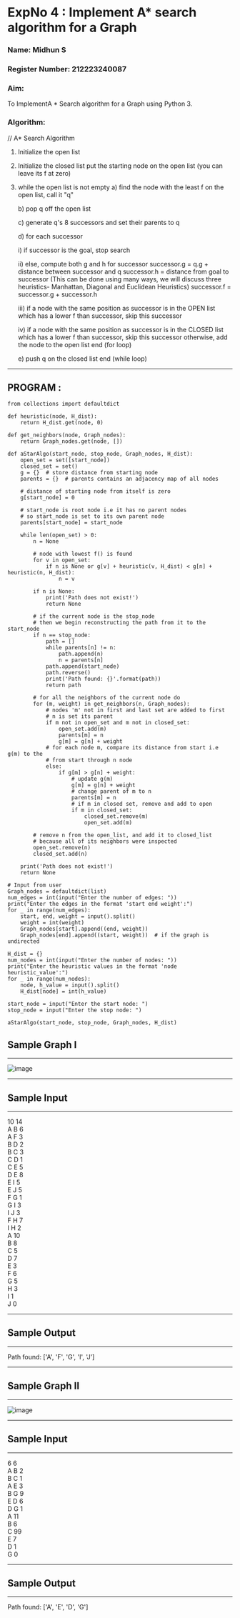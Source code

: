 <h1>ExpNo 4 : Implement A* search algorithm for a Graph</h1> 
<h3>Name: Midhun S   </h3>
<h3>Register Number: 212223240087           </h3>
<H3>Aim:</H3>
<p>To ImplementA * Search algorithm for a Graph using Python 3.</p>
<H3>Algorithm:</H3>


// A* Search Algorithm
1.  Initialize the open list
2.  Initialize the closed list
    put the starting node on the open 
    list (you can leave its f at zero)

3.  while the open list is not empty
    a) find the node with the least f on 
       the open list, call it "q"

    b) pop q off the open list
  
    c) generate q's 8 successors and set their 
       parents to q
   
    d) for each successor

    i) if successor is the goal, stop search

     ii) else, compute both g and h for successor
     successor.g = q.g + distance between
     successor and q
          successor.h = distance from goal to 
          successor (This can be done using many 
          ways, we will discuss three heuristics- 
          Manhattan, Diagonal and Euclidean 
          Heuristics)
           successor.f = successor.g + successor.h

     iii) if a node with the same position as 
            successor is in the OPEN list which has a 
           lower f than successor, skip this successor

     iv) if a node with the same position as 
            successor  is in the CLOSED list which has
            a lower f than successor, skip this successor
            otherwise, add  the node to the open list
     end (for loop)
  
    e) push q on the closed list
    end (while loop)



<hr>

## PROGRAM :
```
from collections import defaultdict

def heuristic(node, H_dist):
    return H_dist.get(node, 0)

def get_neighbors(node, Graph_nodes):
    return Graph_nodes.get(node, [])

def aStarAlgo(start_node, stop_node, Graph_nodes, H_dist):
    open_set = set([start_node])
    closed_set = set()
    g = {}  # store distance from starting node
    parents = {}  # parents contains an adjacency map of all nodes

    # distance of starting node from itself is zero
    g[start_node] = 0

    # start_node is root node i.e it has no parent nodes
    # so start_node is set to its own parent node
    parents[start_node] = start_node

    while len(open_set) > 0:
        n = None

        # node with lowest f() is found
        for v in open_set:
            if n is None or g[v] + heuristic(v, H_dist) < g[n] + heuristic(n, H_dist):
                n = v

        if n is None:
            print('Path does not exist!')
            return None

        # if the current node is the stop_node
        # then we begin reconstructing the path from it to the start_node
        if n == stop_node:
            path = []
            while parents[n] != n:
                path.append(n)
                n = parents[n]
            path.append(start_node)
            path.reverse()
            print('Path found: {}'.format(path))
            return path

        # for all the neighbors of the current node do
        for (m, weight) in get_neighbors(n, Graph_nodes):
            # nodes 'm' not in first and last set are added to first
            # n is set its parent
            if m not in open_set and m not in closed_set:
                open_set.add(m)
                parents[m] = n
                g[m] = g[n] + weight
            # for each node m, compare its distance from start i.e g(m) to the
            # from start through n node
            else:
                if g[m] > g[n] + weight:
                    # update g(m)
                    g[m] = g[n] + weight
                    # change parent of m to n
                    parents[m] = n
                    # if m in closed set, remove and add to open
                    if m in closed_set:
                        closed_set.remove(m)
                        open_set.add(m)

        # remove n from the open_list, and add it to closed_list
        # because all of its neighbors were inspected
        open_set.remove(n)
        closed_set.add(n)

    print('Path does not exist!')
    return None

# Input from user
Graph_nodes = defaultdict(list)
num_edges = int(input("Enter the number of edges: "))
print("Enter the edges in the format 'start end weight':")
for _ in range(num_edges):
    start, end, weight = input().split()
    weight = int(weight)
    Graph_nodes[start].append((end, weight))
    Graph_nodes[end].append((start, weight))  # if the graph is undirected

H_dist = {}
num_nodes = int(input("Enter the number of nodes: "))
print("Enter the heuristic values in the format 'node heuristic_value':")
for _ in range(num_nodes):
    node, h_value = input().split()
    H_dist[node] = int(h_value)

start_node = input("Enter the start node: ")
stop_node = input("Enter the stop node: ")

aStarAlgo(start_node, stop_node, Graph_nodes, H_dist)

```
<h2>Sample Graph I</h2>
<hr>

![image](https://github.com/natsaravanan/19AI405FUNDAMENTALSOFARTIFICIALINTELLIGENCE/assets/87870499/b1377c3f-011a-4c0f-a843-516842ae056a)

<hr>
<h2>Sample Input</h2>
<hr>
10 14 <br>
A B 6 <br>
A F 3 <br>
B D 2 <br>
B C 3 <br>
C D 1 <br>
C E 5 <br>
D E 8 <br>
E I 5 <br>
E J 5 <br>
F G 1 <br>
G I 3 <br>
I J 3 <br>
F H 7 <br>
I H 2 <br>
A 10 <br>
B 8 <br>
C 5 <br>
D 7 <br>
E 3 <br>
F 6 <br>
G 5 <br>
H 3 <br>
I 1 <br>
J 0 <br>
<hr>
<h2>Sample Output</h2>
<hr>
Path found: ['A', 'F', 'G', 'I', 'J']


<hr>
<h2>Sample Graph II</h2>
<hr>

![image](https://github.com/natsaravanan/19AI405FUNDAMENTALSOFARTIFICIALINTELLIGENCE/assets/87870499/acbb09cb-ed39-48e5-a59b-2f8d61b978a3)


<hr>
<h2>Sample Input</h2>
<hr>
6 6 <br>
A B 2 <br>
B C 1 <br>
A E 3 <br>
B G 9 <br>
E D 6 <br>
D G 1 <br>
A 11 <br>
B 6 <br>
C 99 <br>
E 7 <br>
D 1 <br>
G 0 <br>
<hr>
<h2>Sample Output</h2>
<hr>
Path found: ['A', 'E', 'D', 'G']
